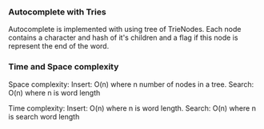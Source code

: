 
### Autocomplete with Tries

Autocomplete is implemented with using tree of TrieNodes. Each node contains a character 
and hash of it's children and a flag if this node is represent the end of the word.

### Time and Space complexity

Space complexity: 
    Insert: O(n) where n number of nodes in a tree.
    Search: O(n) where n is word length
    
Time complexity: 
    Insert: O(n) where n is word length.
    Search: O(n) where n is search word length
     